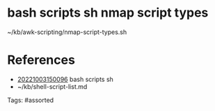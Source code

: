 # bash scripts sh nmap script types
~/kb/awk-scripting/nmap-script-types.sh

# References
- [20221003150096](/zet/20221003150096/README.md) bash scripts sh
- ~/kb/shell-script-list.md

Tags:
    #assorted
